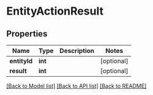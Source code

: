 # EntityActionResult

## Properties
Name | Type | Description | Notes
------------ | ------------- | ------------- | -------------
**entityId** | **int** |  | [optional] 
**result** | **int** |  | [optional] 

[[Back to Model list]](../README.md#documentation-for-models) [[Back to API list]](../README.md#documentation-for-api-endpoints) [[Back to README]](../README.md)


